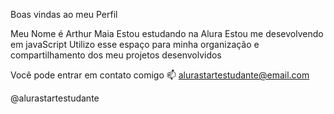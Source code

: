 Boas vindas ao meu Perfil 

Meu Nome é Arthur Maia
Estou estudando na Alura
Estou me desevolvendo em javaScript 
Utilizo esse espaço para minha organização e compartilhamento dos meu projetos desenvolvidos

Você pode entrar em contato comigo 📫
alurastartestudante@email.com

@alurastartestudante
